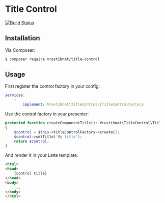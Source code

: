 Title Control
============

[![Build Status](https://github.com/vrestihnat/title-control/workflows/CI/badge.svg)](https://github.com/vrestihnat/title-control/actions?query=workflow%3ACI+branch%3Amain)


Installation
------------

Via Composer:

```sh
$ composer require vrestihnat/title-control
```


Usage
-----

First register the control factory in your config:
```yaml
services:
    -
        implement: Vrestihnat\TitleControl\ITitleControlFactory

```

Use the control factory in your presenter:
```php
protected function createComponentTitle(): Vrestihnat\TitleControl\TitleControl
{
    $control = $this->titleControlFactory->create();
    $control->setTitle('My title');
    return $control;
}
```

And render it in your Latte template:
```html
<html>
<head>
    {control title}
</head>
<body>
    ...
</body>
</html>
```
